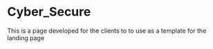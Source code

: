 # Cyber_Secure
This is a  page developed for the clients to to use as a template for the landing page 
